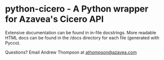# python-cicero - A Python wrapper for Azavea's Cicero API

Extensive documentation can be found in in-file docstrings. More readable
HTML docs can be found in the /docs directory for each file (generated with
Pycco).

Questions? Email Andrew Thompson at athompson@azavea.com
